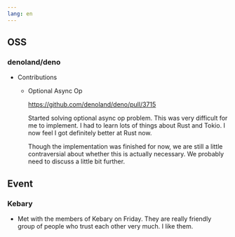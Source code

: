 ```yaml
---
lang: en
---
```


## OSS

### denoland/deno

- Contributions

  - Optional Async Op

    https://github.com/denoland/deno/pull/3715

    Started solving optional async op problem. This was very difficult for me to implement. I had to learn lots of things about Rust and Tokio. I now feel I got definitely better at Rust now.

    Though the implementation was finished for now, we are still a little contraversial about whether this is actually necessary. We probably need to discuss a little bit further.

## Event

### Kebary

- Met with the members of Kebary on Friday. They are really friendly group of people who trust each other very much. I like them.
